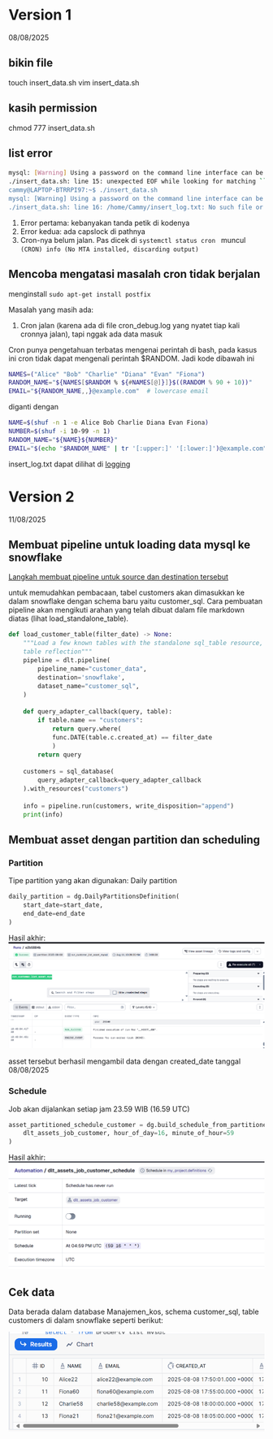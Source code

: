 # Version 1
08/08/2025
## bikin file
touch insert_data.sh
vim insert_data.sh

## kasih permission
chmod 777 insert_data.sh

## list error

```bash
mysql: [Warning] Using a password on the command line interface can be insecure.
./insert_data.sh: line 15: unexpected EOF while looking for matching ``'
cammy@LAPTOP-BTRRPI97:~$ ./insert_data.sh
mysql: [Warning] Using a password on the command line interface can be insecure.
./insert_data.sh: line 16: /home/Cammy/insert_log.txt: No such file or directory
```

1. Error pertama: kebanyakan tanda petik di kodenya
2. Error kedua: ada capslock di pathnya
3. Cron-nya belum jalan. Pas dicek di ```systemctl status cron ``` muncul ```(CRON) info (No MTA installed, discarding output)```

## Mencoba mengatasi masalah cron tidak berjalan
menginstall ```sudo apt-get install postfix```

Masalah yang masih ada:
1. Cron jalan (karena ada di file cron_debug.log yang nyatet tiap kali cronnya jalan), tapi nggak ada data masuk

Cron punya pengetahuan terbatas mengenai perintah di bash, pada kasus ini cron tidak dapat mengenali perintah $RANDOM. Jadi kode dibawah ini

```sh
NAMES=("Alice" "Bob" "Charlie" "Diana" "Evan" "Fiona")
RANDOM_NAME="${NAMES[$RANDOM % ${#NAMES[@]}]}$((RANDOM % 90 + 10))"
EMAIL="${RANDOM_NAME,,}@example.com"  # lowercase email
```

diganti dengan
```sh
NAME=$(shuf -n 1 -e Alice Bob Charlie Diana Evan Fiona)
NUMBER=$(shuf -i 10-99 -n 1)
RANDOM_NAME="${NAME}${NUMBER}"
EMAIL="$(echo "$RANDOM_NAME" | tr '[:upper:]' '[:lower:]')@example.com"
```

insert_log.txt dapat dilihat di [logging](insert_log.txt)

# Version 2
11/08/2025

## Membuat pipeline untuk loading data mysql ke snowflake
[Langkah membuat pipeline untuk source dan destination tersebut](Database_to_database_replication.md#mysql---snowflake)

untuk memudahkan pembacaan, tabel customers akan dimasukkan ke dalam snowflake dengan schema baru yaitu customer_sql. Cara pembuatan pipeline akan mengikuti arahan yang telah dibuat dalam file markdown diatas (lihat load_standalone_table).

```py
def load_customer_table(filter_date) -> None:
    """Load a few known tables with the standalone sql_table resource, request full schema and deferred
    table reflection"""
    pipeline = dlt.pipeline(
        pipeline_name="customer_data",
        destination='snowflake',
        dataset_name="customer_sql",
    )
    
    def query_adapter_callback(query, table):
        if table.name == "customers":
            return query.where(
            func.DATE(table.c.created_at) == filter_date
            )
        return query

    customers = sql_database(
        query_adapter_callback=query_adapter_callback
    ).with_resources("customers")

    info = pipeline.run(customers, write_disposition="append")
    print(info)
```

## Membuat asset dengan partition dan scheduling

### Partition
Tipe partition yang akan digunakan: Daily partition

```py
daily_partition = dg.DailyPartitionsDefinition(
    start_date=start_date,
    end_date=end_date
)
```
Hasil akhir:
![partition](customer_partition.png)

asset tersebut berhasil mengambil data dengan created_date tanggal 08/08/2025

### Schedule
Job akan dijalankan setiap jam 23.59 WIB (16.59 UTC)
```py
asset_partitioned_schedule_customer = dg.build_schedule_from_partitioned_job(
    dlt_assets_job_customer, hour_of_day=16, minute_of_hour=59
)
```

Hasil akhir:
![scheduling](customer_scheduling.png)

## Cek data
Data berada dalam database Manajemen_kos, schema customer_sql, table customers di dalam snowflake seperti berikut:

![snowflake_data](customer_snowflake.png)